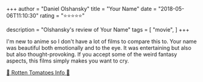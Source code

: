 +++
author = "Daniel Olshansky"
title = "Your Name"
date = "2018-05-06T11:10:30"
rating = "⭐⭐⭐⭐⭐"

description = "Olshansky's review of Your Name"
tags = [
    "movie",
]
+++


I'm new to anime so I don't have a lot of films to compare this to. Your name was beautiful both emotionally and to the eye. It was entertaining but also but also thought-provoking. If you accept some of the weird fantasy aspects, this films simply makes you want to cry.

[🍅 Rotten Tomatoes Info 🍅](https://www.rottentomatoes.com//m/your_name_2017)